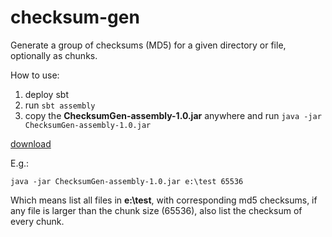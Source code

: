 checksum-gen
============
Generate a group of checksums (MD5) for a given directory or file, optionally as chunks.

How to use:

1. deploy sbt
2. run `sbt assembly`
3. copy the **ChecksumGen-assembly-1.0.jar** anywhere and run `java -jar ChecksumGen-assembly-1.0.jar`

[download](https://dl.dropboxusercontent.com/u/70916622/ChecksumGen-assembly-1.0.jar)

E.g.:

`java -jar ChecksumGen-assembly-1.0.jar e:\test 65536`

Which means list all files in **e:\test**, with corresponding md5 checksums, if any file is larger than the chunk size (65536), also list the checksum of every chunk.
